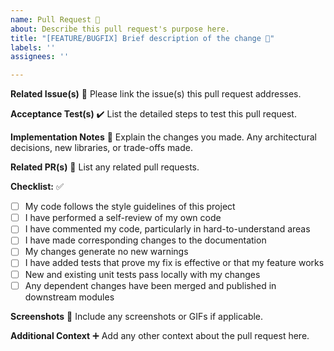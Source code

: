 ```yaml
---
name: Pull Request 🚀
about: Describe this pull request's purpose here.
title: "[FEATURE/BUGFIX] Brief description of the change 🌟"
labels: ''
assignees: ''

---
```


**Related Issue(s)** 🔗
Please link the issue(s) this pull request addresses.

**Acceptance Test(s)** ✔️
List the detailed steps to test this pull request.

**Implementation Notes** 📝
Explain the changes you made. Any architectural decisions, new libraries, or trade-offs made.

**Related PR(s)** 🔄
List any related pull requests.

**Checklist:** ✅
- [ ] My code follows the style guidelines of this project
- [ ] I have performed a self-review of my own code
- [ ] I have commented my code, particularly in hard-to-understand areas
- [ ] I have made corresponding changes to the documentation
- [ ] My changes generate no new warnings
- [ ] I have added tests that prove my fix is effective or that my feature works
- [ ] New and existing unit tests pass locally with my changes
- [ ] Any dependent changes have been merged and published in downstream modules

**Screenshots** 📸
Include any screenshots or GIFs if applicable.

**Additional Context** ➕
Add any other context about the pull request here.

